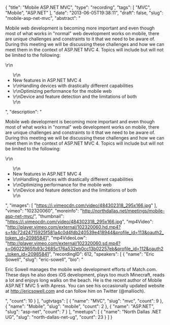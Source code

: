 {
  "title": "Mobile ASP.NET MVC",
  "type": "recording",
  "tags": [
    "MVC",
    "Mobile",
    "ASP.NET"
  ],
  "date": "2013-06-05T19:38:11",
  "draft": false,
  "slug": "mobile-asp-net-mvc",
  "abstract": "<p>Mobile web development is becoming more important and even though most of what works in \"normal\" web development works on mobile, there are unique challenges and constraints to it that we need to be aware of. During this meeting we will be discussing these challenges and how we can meet them in the context of ASP.NET MVC 4. Topics will include but will not be limited to the following:</p>\r\n<ul>\r\n<li>New features in ASP.NET MVC 4</li><li>\r\nHandling devices with drastically different capabilities</li><li>\r\nOptimizing performance for the mobile web</li><li>\r\nDevice and feature detection and the limitations of both</li>\r\n</ul>",
  "description": "<p>Mobile web development is becoming more important and even though most of what works in \"normal\" web development works on mobile, there are unique challenges and constraints to it that we need to be aware of. During this meeting we will be discussing these challenges and how we can meet them in the context of ASP.NET MVC 4. Topics will include but will not be limited to the following:</p>\r\n<ul>\r\n<li>New features in ASP.NET MVC 4</li><li>\r\nHandling devices with drastically different capabilities</li><li>\r\nOptimizing performance for the mobile web</li><li>\r\nDevice and feature detection and the limitations of both</li>\r\n</ul>",
  "images": [
    "https://i.vimeocdn.com/video/484302318_295x166.jpg"
  ],
  "vimeo": "102320060",
  "moreinfo": "http://northdallas.net/meetings/mobile-asp-net-mvc/",
  "thumbnail": "https://i.vimeocdn.com/video/484302318_295x166.jpg",
  "mp4Video": "http://player.vimeo.com/external/102320060.hd.mp4?s=fdc72d24715925f581a4c0d4fdb240539e418944&profile_id=113&oauth2_token_id=20985841",
  "mp4VideoLow": "http://player.vimeo.com/external/102320060.sd.mp4?s=06022965fb93c2685c176a532eb0cc13b02257eb&profile_id=112&oauth2_token_id=20985841",
  "recordingID": 612,
  "speakers": [
    {
      "name": "Eric Sowell",
      "slug": "eric-sowell",
      "bio": "<p>Eric Sowell manages the mobile web development efforts of Match.com. These days he also does iOS development, plays too much Minecraft, reads a lot and enjoys long walks on the beach. He is the recent author of Mobile ASP.NET MVC 5 with Apress. You can see his occasionally updated website at http://ericsowell.com and can follow him on Twitter (@mallioch).</p>",
      "count": 10
    }
  ],
  "ugtvtags": [
    {
      "name": "MVC",
      "slug": "mvc",
      "count": 9
    },
    {
      "name": "Mobile",
      "slug": "mobile",
      "count": 2
    },
    {
      "name": "ASP.NET",
      "slug": "asp-net",
      "count": 7
    }
  ],
  "meetups": [
    {
      "name": "North Dallas .NET UG",
      "slug": "north-dallas-net-ug",
      "count": 23
    }
  ]
}